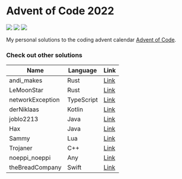 # Advent of Code 2022

![](https://img.shields.io/badge/Language-Kotlin-orange) ![](https://img.shields.io/badge/days%20completed-0-green) ![](https://img.shields.io/badge/stars%20⭐-0-yellow)

My personal solutions to the coding advent calendar [Advent of Code](https://adventofcode.com/).

### Check out other solutions

| Name             | Language   | Link                                                          |
| ---------------- | ---------- | ------------------------------------------------------------- |
| andi_makes       | Rust       | [Link](https://github.com/andi-makes/aoc2022)                 |
| LeMoonStar       | Rust       | [Link](https://github.com/LeMoonStar/AoC22)                   |
| networkException | TypeScript | [Link](https://github.com/networkException/AdventOfCode)      |
| derNiklaas       | Kotlin     | [Link](https://github.com/derNiklaas/Advent-Of-Code-2020)     |
| joblo2213        | Java       | [Link](https://github.com/joblo2213/AdventOfCode2022)         |
| Hax              | Java       | [Link](https://github.com/Schlauer-Hax/advent-of-code)        |
| Sammy            | Lua        | [Link](https://github.com/1Turtle/AdventOfCode)               |
| Trojaner         | C++        | [Link](https://github.com/TrojanerHD/AdventofCode2022)        |
| noeppi_noeppi    | Any        | [Link](https://github.com/noeppi-noeppi/aoc/tree/master/2022) |
| theBreadCompany  | Swift      | [Link](https://github.com/theBreadCompany/AdventOfCode)       |

